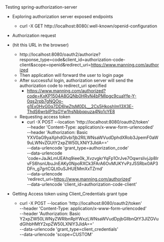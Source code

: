 Testing spring-authorization-server
- Exploring authorization server exposed endpoints
    - curl -X GET http://localhost:8080/.well-known/openid-configuration
- Authorization request
- (hit this URL in the browser)
  - http://localhost:8080/oauth2/authorize?response_type=code&client_id=authorization-code-client&scope=openid&redirect_uri=https://www.manning.com/authorized
  - Then application will forward the user to login page
  - After successful login, authorization server will send the authorization code to redirect_uri specified
    - https://www.manning.com/authorized?code=KxKP1504A8GQNb0HRvN4bPMIpgc9cuaYfe-Y-0qs2rpb7gNQOo-g1Ex0HvG0q7DD6lwZtsM0DL__2Cs5HkoshIm13X3E-ThdS6wrbIP1tsGYw1hsNbbqpuza4No1cYE8
  - Requesting access token
    - curl -X POST --location 'http://localhost:8080/oauth2/token' \
      --header 'Content-Type: application/x-www-form-urlencoded' \
      --header 'Authorization: Basic YXV0aG9yaXphdGlvbi1jb2RlLWNsaWVudDphdXRob3JpemF0aW9uLWNvZGUtY2xpZW50LXNlY3JldA==' \
      --data-urlencode 'grant_type=authorization_code' \
      --data-urlencode 'code=JaJkLmUEAhq9iee0k_XvzvgkrYqFp1OrJve7OqwrslivjJp8IrvFS6hsnUbuJnEAKy0NpoRXCk3FArA6OvMUKYvPzJ5SRbx0AP3DFn_g7grtCQLt0uSJHUEMmXxTZrnd' \
      --data-urlencode 'redirect_uri=https://www.manning.com/authorized' \
      --data-urlencode 'client_id=authorization-code-client'

- Getting Access token using Client_Credentials grant type
  - curl -X POST --location 'http://localhost:8080/oauth2/token' \
    --header 'Content-Type: application/x-www-form-urlencoded' \
    --header 'Authorization: Basic Y2xpZW50LWNyZWRlbnRpYWxzLWNsaWVudDpjbGllbnQtY3JlZGVudGlhbHMtY2xpZW50LXNlY3JldA==' \
    --data-urlencode 'grant_type=client_credentials' \
    --data-urlencode 'scope=CUSTOM'